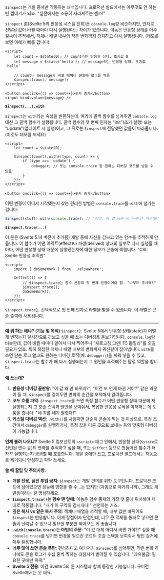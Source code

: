 `$inspect`는 개발 중에만 작동하는 녀석입니다. 프로덕션 빌드에서는 아무것도 안 하는 빈 껍데기가 되죠. "실전에서는 조용히 사라져주는 센스!"

`$inspect` 룬(Svelte 5의 반응성 시스템 단위)은 `console.log`랑 비슷하지만, 인자로 전달된 값이 바뀔 때마다 다시 실행된다는 차이가 있습니다. 이놈은 반응형 상태를 아주 깊숙이 추적해서, 객체나 배열 내부의 작은 변화까지 감지하고 다시 실행됩니다. (데모를 보면 이해가 빠를 겁니다)

```svelte
<script>
	let count = $state(0); // count라는 반응형 상태, 초기값 0
	let message = $state('hello'); // message라는 반응형 상태, 초기값 'hello'

	// count나 message가 바뀔 때마다 콘솔에 로그를 찍음
	$inspect(count, message);
</script>

<button onclick={() => count++}>숫자 증가</button>
<input bind:value={message} />
```

**`$inspect(...).with`**

`$inspect`는 `with`라는 속성을 반환하는데, 여기에 콜백 함수를 넘겨주면 `console.log` 대신 그 콜백 함수가 실행됩니다. 콜백 함수의 첫 번째 인자는 "init"(초기 실행) 또는 "update"(업데이트 시 실행)이고, 그 뒤로는 `$inspect`에 전달했던 값들이 따라옵니다. (이것도 데모를 보세요)

```svelte
<script>
	let count = $state(0);

	$inspect(count).with((type, count) => {
		if (type === 'update') {
			debugger; // 또는 console.trace 등 원하는 디버깅 코드를 넣을 수 있음
		}
	});
</script>

<button onclick={() => count++}>숫자 증가</button>
```

어떤 변경이 어디서 시작됐는지 찾는 편리한 방법은 `console.trace`를 `with`에 넘기는 겁니다:

```javascript
$inspect(stuff).with(console.trace); // "어이, 이 값 바꾼 놈 누구냐? 자수해!"
```

**`$inspect.trace(...)`**

이 룬은 (Svelte 5.14 버전에 추가됨) 개발 중에 자신을 감싸고 있는 함수를 추적하게 만듭니다. 이 함수가 어떤 이펙트(effect)나 파생(derived) 상태의 일부로 다시 실행될 때마다, 어떤 반응형 상태 때문에 실행됐는지에 대한 정보가 콘솔에 찍힙니다. "CSI: Svelte 반응성 추적반"

```svelte
<script>
	import { doSomeWork } from './elsewhere';

	$effect(() => {
		// $inspect.trace는 함수 본문의 첫 번째 문장이어야 함. "나부터 조사해!"
		$inspect.trace();
		doSomeWork();
	});
</script>
```

`$inspect.trace`는 선택적으로 첫 번째 인자로 라벨을 받을 수 있습니다. 이 라벨은 콘솔 출력에 사용됩니다.

---

**얘 뭐 하는 애냐? (기능 및 목적)**
`$inspect`는 Svelte 5에서 반응형 상태(state)가 어떻게 변하는지 실시간으로 까보고 싶을 때 쓰는 디버깅용 돋보기입니다. `console.log`랑 비슷한데, 값이 바뀔 때마다 알아서 다시 찍어주니 "새로고침 그만! F5 뽑힐라"를 외칠 필요가 없죠. 특히 복잡한 객체나 배열 내부의 변화까지 귀신같이 잡아냅니다. `with`를 쓰면 단순 로그 말고도 원하는 디버깅 로직(예: `debugger;`)을 끼워 넣을 수 있고, `$inspect.trace`는 함수가 왜 다시 실행되는지 그 원인을 추적해주는 탐정 역할을 합니다.

**왜 쓰는데?**
1.  **반응성 디버깅 끝판왕**: "이 값 왜 안 바뀌지?", "이건 또 언제 바뀐 거야?" 같은 의문이 들 때, `$inspect`를 걸어두면 변화의 순간을 포착해서 알려줍니다.
2.  **코드 흐름 파악**: `$inspect.trace`를 쓰면 특정 함수가 어떤 반응형 상태 때문에 재실행되는지 그 호출 스택과 원인을 보여줘서, 복잡한 반응성 로직을 이해하는 데 도움을 줍니다. "네 죄를 네가 알렸다!"
3.  **커스텀 디버깅 액션**: `.with()`를 사용하면 단순히 콘솔에 찍는 것 이상으로, 특정 조건에서 `debugger`를 실행하거나, 특정 값을 다른 곳으로 보내는 등의 맞춤형 디버깅이 가능합니다.

**언제 불려 나오냐?**
Svelte 5 컴포넌트의 `<script>` 태그 안에서, 반응형 상태(`$state`로 선언된 변수 등)의 변화를 추적하고 싶을 때, 또는 `$effect` 등으로 만들어진 함수가 왜 자꾸 실행되는지 궁금할 때 호출합니다. 개발 중에만 쓰고, 프로덕션 빌드에서는 자동으로 제거되니 안심하고 팍팍 쓰세요.

**쓸 때 꿀팁 및 주의사항:**
*   **개발 전용, 실전 투입 금지**: `$inspect`는 개발 편의를 위한 도구입니다. 프로덕션 코드에 남아있으면 성능에 영향을 줄 수...는 없지만 (자동으로 제거되니까), 그래도 개발용이라는 걸 명심하세요.
*   **`$inspect.trace()`는 함수 맨 앞에**: 이놈은 함수 몸체의 가장 첫 줄에 위치해야 제대로 작동합니다. "내가 이 구역의 감시자다!" 선언하는 거죠.
*   **깊은 복사 vs 얕은 복사 주의**: 객체나 배열을 추적할 때, 내부 값만 바뀌어도 `$inspect`는 반응합니다. 이게 장점이자 단점인데, 너무 큰 객체를 통째로 넣으면 콘솔이 난리날 수 있으니 필요한 부분만 찍어보는 게 좋습니다.
*   **`.with(console.trace)`는 마법의 주문**: "이 값 대체 어디서 바뀐 거야?!" 싶을 때 `console.trace`를 넘기면 변경을 일으킨 코드의 호출 스택을 보여줘서 범인 검거에 매우 유용합니다.
*   **너무 많이 쓰면 콘솔 폭탄**: 편리하다고 여기저기 `$inspect`를 심어두면, 작은 변화 하나에도 콘솔 로그가 수십 줄씩 찍히는 대참사가 벌어질 수 있습니다. "과유불급! 필요한 곳에만 콕콕."
*   **Svelte 5 전용**: 이건 Svelte 5의 룬 시스템과 함께 등장한 기능입니다. 구버전 Svelte에서는 못 써요.